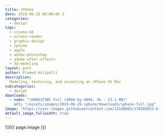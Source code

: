 ```yaml
---
title: iPhone
date: 2019-06-28 00:00:00 Z
categories:
  - design
tags:
  - cinema-4d
  - octane-render
  - graphic-design
  - iphone
  - apple
  - adobe-photoshop
  - adobe-after-effects
  - 3d-modeling
layout: post
author: Pramod Kotipalli
description:
  Modeling, texturing, and animating an iPhone XS Max
subcategories:
  - design
downloads:
  - name: "\U0001F5BC️ Full (4096-by-4096, 4k - 23.1 MB)"
    url: "/assets/images/2019-06-28-iphone/downloads/iphone-full.jpg"
image: "https://user-images.githubusercontent.com/13140065/178388933-b1867df0-0e51-4f57-941a-71bbe19d8565.png"
default_image_fullwidth: true
---
```


![]({{ page.image }})
